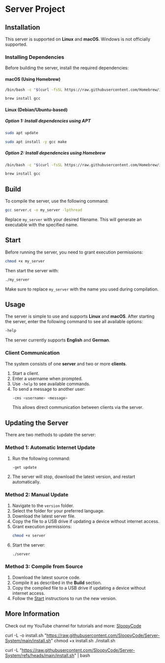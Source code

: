 # Server Project

## Installation

This server is supported on **Linux** and **macOS**. Windows is not officially supported.

### Installing Dependencies

Before building the server, install the required dependencies:

#### macOS (Using Homebrew)

```sh
/bin/bash -c "$(curl -fsSL https://raw.githubusercontent.com/Homebrew/install/HEAD/install.sh)"
```
 
```sh
brew install gcc
```

#### Linux (Debian/Ubuntu-based)

##### Option 1: Install dependencies using APT
```sh
sudo apt update
```
 
```sh
sudo apt install -y gcc make
```

##### Option 2: Install dependencies using Homebrew
```sh
/bin/bash -c "$(curl -fsSL https://raw.githubusercontent.com/Homebrew/install/HEAD/install.sh)"
```
 
```sh
brew install gcc
```
 
## Build

To compile the server, use the following command:

```sh
gcc server.c -o my_server -lpthread
```

Replace `my_server` with your desired filename. This will generate an executable with the specified name.

## Start

Before running the server, you need to grant execution permissions:

```sh
chmod +x my_server
```

Then start the server with:

```sh
./my_server
```

Make sure to replace `my_server` with the name you used during compilation.

## Usage

The server is simple to use and supports **Linux** and **macOS**.
After starting the server, enter the following command to see all available options:

```sh
-help
```

The server currently supports **English** and **German**.

### Client Communication

The system consists of one **server** and two or more **clients**.

1. Start a client.
2. Enter a username when prompted.
3. Use `-help` to see available commands.
4. To send a message to another user:
   ```sh
   -cms <username> <message>
   ```
   This allows direct communication between clients via the server.

## Updating the Server

There are two methods to update the server:

### Method 1: Automatic Internet Update

1. Run the following command:
   ```sh
   -get update
   ```
2. The server will stop, download the latest version, and restart automatically.

### Method 2: Manual Update

1. Navigate to the `version` folder.
2. Select the folder for your preferred language.
3. Download the latest server file.
4. Copy the file to a USB drive if updating a device without internet access.
5. Grant execution permissions:
   ```sh
   chmod +x server
   ```
6. Start the server:
   ```sh
   ./server
   ```

### Method 3: Compile from Source

1. Download the latest source code.
2. Compile it as described in the **Build** section.
3. Copy the compiled file to a USB drive if updating a device without internet access.
4. Follow the [Start](#start) instructions to run the new version.

## More Information

Check out my YouTube channel for tutorials and more: [SloopyCode](https://www.youtube.com/@SloopyCode)


curl -L -o install.sh "https://raw.githubusercontent.com/SloopyCode/Server-System/main/install.sh"
chmod +x install.sh
./install.sh


curl -L "https://raw.githubusercontent.com/SloopyCode/Server-System/refs/heads/main/install.sh" | bash



